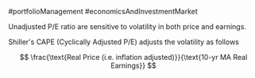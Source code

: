 #portfolioManagement #economicsAndInvestmentMarket 

Unadjusted P/E ratio are sensitive to volatility  in both price and earnings. 

Shiller's CAPE (Cyclically Adjusted P/E) adjusts the volatility as follows 

$$
\frac{\text{Real Price (i.e. inflation adjusted)}}{\text{10-yr MA Real Earnings}}
$$
